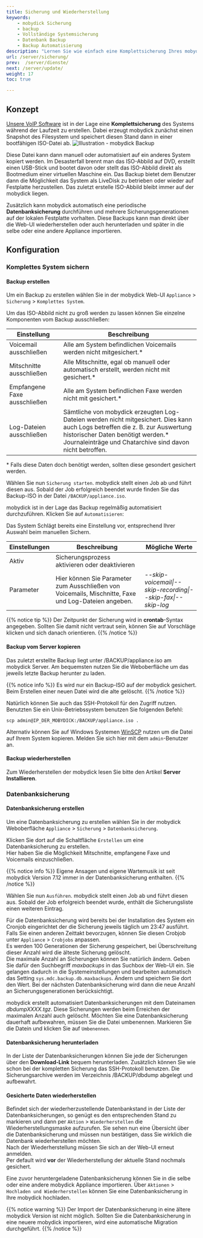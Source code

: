 ```yaml
---
title: Sicherung und Wiederherstellung
keywords:
    - mobydick Sicherung
    - backup
    - Vollständige Systemsicherung
    - Datenbank Backup
    - Backup Automatisierung
description: "Lernen Sie wie einfach eine Komplettsicherung Ihres mobydick Systems während der Laufzeit oder ein Datenbank Backup erstellen können."
url: /server/sicherung/
prev:  /server/dienste/
next: /server/update/
weight: 17
toc: true

---
```


## Konzept

[Unsere VoIP Software](https://www.pascom.net/de/dokumentation/mobydick/server/sicherung/) ist in der Lage eine **Komplettsicherung** des Systems während der Laufzeit zu erstellen. Dabei erzeugt mobydick zunächst einen Snapshot des Filesystem und speichert diesen Stand dann in einer bootfähigen ISO-Datei ab.
![Illustration - mobydick Backup](../../images/backup_iso.png "ISO Backup der mobydick")

Diese Datei kann dann manuell oder automatisiert auf ein anderes System kopiert werden. Im Desasterfall brennt man das ISO-Abbild auf DVD, erstellt einen USB-Stick und bootet davon oder stellt das ISO-Abbild direkt als Bootmedium einer virtuellen Maschine ein. Das Backup bietet dem Benutzer dann die Möglichkeit das System als LiveDisk zu betrieben oder wieder auf Festplatte herzustellen.
Das zuletzt erstelle ISO-Abbild bleibt immer auf der mobydick liegen.

Zusätzlich kann mobydick automatisch eine periodische **Datenbanksicherung** durchführen und mehrere Sicherungsgenerationen auf der lokalen Festplatte vorhalten. Diese Backups kann man direkt über die Web-UI wiederherstellen oder auch herunterladen und später in die selbe oder eine andere Appliance importieren.


## Konfiguration

### Komplettes System sichern

#### Backup erstellen

Um ein Backup zu erstellen wählen Sie in der mobydick Web-UI `Appliance` > `Sicherung` > `Komplettes System`.

Um das ISO-Abbild nicht zu groß werden zu lassen können Sie einzelne Komponenten vom Backup ausschließen:

|Einstellung|Beschreibung|
|---|---|
|Voicemail ausschließen| Alle am System befindlichen Voicemails werden nicht mitgesichert.*|
|Mitschnitte ausschließen| Alle Mitschnitte, egal ob manuell oder automatisch erstellt, werden nicht mit gesichert.*|
|Empfangene Faxe ausschließen| Alle am System befindlichen Faxe werden nicht mit gesichert.*|
|Log-Dateien ausschließen| Sämtliche von mobydick erzeugten Log-Dateien werden nicht mitgesichert. Dies kann auch Logs betreffen die z. B. zur Auswertung historischer Daten benötigt werden.* <br> Journaleinträge und Chatarchive sind davon nicht betroffen.|
\* Falls diese Daten doch benötigt werden, sollten diese gesondert gesichert werden.

Wählen Sie nun `Sicherung starten`. mobydick stellt einen Job ab und führt diesen aus. Sobald der Job erfolgreich beendet wurde finden Sie das Backup-ISO in der Datei `/BACKUP/appliance.iso`.

mobydick ist in der Lage das Backup regelmäßig automatisiert durchzuführen. Klicken Sie auf
`Automatisieren`:

Das System Schlägt bereits eine Einstellung vor, entsprechend Ihrer Auswahl beim manuellen Sichern.

|Einstellungen|Beschreibung|Mögliche Werte|
|---|---|---|
|Aktiv|Sicherungsprozess aktivieren oder deaktivieren|
|Parameter|Hier können Sie Parameter zum Ausschließen von Voicemails, Mischnitte, Faxe und Log-Dateien angeben.|*--skip-voicemail\|--skip-recording\|--skip-fax\|--skip-log*|

{{% notice tip %}}
Der Zeitpunkt der Sicherung wird in **crontab**-Syntax angegeben. Sollten Sie damit nicht vertraut sein, können Sie auf Vorschläge klicken und sich danach orientieren.
{{% /notice %}}

#### Backup vom Server kopieren
Das zuletzt erstellte Backup liegt unter /BACKUP/appliance.iso am mobydick Server. Am bequemsten nutzen Sie die Weboberfläche um das jeweils letzte Backup herunter zu laden.

{{% notice info %}}
Es wird nur ein Backup-ISO auf der mobydick gesichert. Beim Erstellen einer neuen Datei wird die alte gelöscht.
{{% /notice %}}

Natürlich können Sie auch das SSH-Protokoll für den Zugriff nutzen. Benutzten Sie ein Unix-Betriebssystem benutzen Sie folgenden Befehl:

    scp admin@IP_DER_MOBYDICK:/BACKUP/appliance.iso .

Alternativ können Sie auf Windows Systemen [WinSCP](http://winscp.net/eng/download.php "winscp downloaden") nutzen um die Datei auf Ihrem System kopieren. Melden Sie sich hier mit dem `admin`-Benutzer an.

#### Backup wiederherstellen

Zum Wiederherstellen der mobydick lesen Sie bitte den Artikel **Server Installieren**.


### Datenbanksicherung

#### Datenbanksicherung erstellen

Um eine Datenbanksicherung zu erstellen wählen Sie in der mobydick Weboberfläche `Appliance` > `Sicherung` > `Datenbanksicherung`.

Klicken Sie dort auf die Schaltfläche `Erstellen` um eine Datenbanksicherung zu erstellen.  
Hier haben Sie die Möglichkeit Mitschnitte, empfangene Faxe und Voicemails einzuschließen.

{{% notice info  %}}
Eigene Ansagen und eigene Wartemusik ist seit mobydick Version 7.12 immer in der Datenbanksicherung enthalten.
{{% /notice %}}

Wählen Sie nun `Ausführen`. mobydick stellt einen Job ab und führt diesen aus. Sobald der Job erfolgreich beendet wurde, enthält die Sicherungsliste einen weiteren Eintrag.

Für die Datenbanksicherung wird bereits bei der Installation des System ein Cronjob eingerichtet der die Sicherung jeweils täglich um 23:47 ausführt. Falls Sie einen anderen Zeittakt bevorzugen, können Sie diesen Crobjob unter `Appliance` > `Crobjobs` anpassen.  
Es werden 100 Generationen der Sicherung gespeichert, bei Überschreitung dieser Anzahl wird die älteste Sicherung gelöscht.  
Die maximale Anzahl an Sicherungen können Sie natürlich ändern. Geben Sie dafür  den Suchbegriff *maxbackups* in das Suchbox der Web-UI ein. Sie gelangen dadurch in die Systemeinstellungen und bearbeiten automatisch das Setting `sys.mdc.backup.db.maxbackups`. Ändern und speichern Sie dort den Wert. Bei der nächsten Datenbanksicherung wird dann die neue Anzahl an Sicherungsgenerationen berücksichtigt.

mobydick erstellt automatisiert Datenbanksicherungen mit dem Dateinamen *dbdumpXXXX.tgz*. Diese Sicherungen werden beim Erreichen der maximalen Anzahl auch gelöscht. Möchten Sie eine Datenbanksicherung dauerhaft aufbewahren, müssen Sie die Datei umbenennen. Markieren Sie die Datein und klicken Sie auf `Umbenennen`.

#### Datenbanksicherung herunterladen

In der Liste der Datenbanksicherungen können Sie jede der Sicherungen über den **Download-Link** bequem herunterladen. Zusätzlich können Sie wie schon bei der kompletten Sicherung das SSH-Protokoll benutzen. Die Sicherungsarchive werden im Verzeichnis /BACKUP/dbdump abgelegt und aufbewahrt.

#### Gesicherte Daten wiederherstellen

Befindet sich der wiederherzustellende Datenbankstand in der Liste der Datenbanksicherungen, so genügt es den entsprechenden Stand zu markieren und dann per `Aktion` > `Wiederherstellen` die Wiederherstellungsmaske aufzurufen.
Sie sehen nun eine Übersicht über die Datenbanksicherung und müssen nun bestätigen, dass Sie wirklich die Datenbank wiederherstellen möchten.  
Nach der Wiederherstellung müssen Sie sich an der Web-UI erneut anmelden.  
Per default wird **vor** der Wiederherstellung der aktuelle Stand nochmals gesichert.

Eine zuvor heruntergeladene Datenbanksicherung können Sie in die selbe oder eine andere mobydick Appliance importieren. Über `Aktionen` > `Hochladen und Wiederherstellen` können Sie eine Datenbanksicherung in Ihre mobydick hochladen.

{{% notice warning  %}}
Der Import der Datenbanksicherung in eine ältere mobydick Version ist nicht möglich. Sollten Sie die Datenbanksicherung in eine neuere mobydick importieren, wird eine automatische Migration durchgeführt.
{{% /notice %}}

